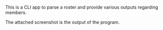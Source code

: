 This is a CLI app to parse a roster and provide various outputs regarding members.

The attached screenshot is the output of the program.

